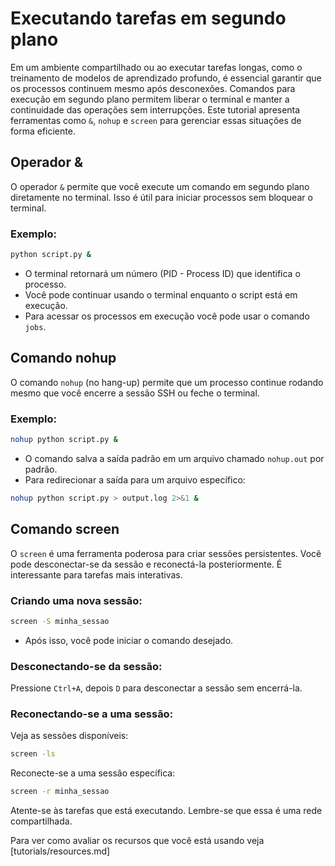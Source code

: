 # Executando tarefas em segundo plano

Em um ambiente compartilhado ou ao executar tarefas longas, como o treinamento de modelos de aprendizado profundo, é essencial garantir que os processos continuem mesmo após desconexões. Comandos para execução em segundo plano permitem liberar o terminal e manter a continuidade das operações sem interrupções. Este tutorial apresenta ferramentas como `&`, `nohup` e `screen` para gerenciar essas situações de forma eficiente.

## Operador &

O operador `&` permite que você execute um comando em segundo plano diretamente no terminal. Isso é útil para iniciar processos sem bloquear o terminal.

### Exemplo:
```bash
python script.py &
```
- O terminal retornará um número (PID - Process ID) que identifica o processo.
- Você pode continuar usando o terminal enquanto o script está em execução.
- Para acessar os processos em execução você pode usar o comando `jobs`.

## Comando nohup

O comando `nohup` (no hang-up) permite que um processo continue rodando mesmo que você encerre a sessão SSH ou feche o terminal.

### Exemplo:
```bash
nohup python script.py &
```

- O comando salva a saída padrão em um arquivo chamado `nohup.out` por padrão.
- Para redirecionar a saída para um arquivo específico:
```bash
nohup python script.py > output.log 2>&1 &
```

## Comando screen

O `screen` é uma ferramenta poderosa para criar sessões persistentes. Você pode desconectar-se da sessão e reconectá-la posteriormente. É interessante para tarefas mais interativas.

### Criando uma nova sessão:
```bash
screen -S minha_sessao
```
- Após isso, você pode iniciar o comando desejado.

### Desconectando-se da sessão:
Pressione `Ctrl+A`, depois `D` para desconectar a sessão sem encerrá-la.

### Reconectando-se a uma sessão:
Veja as sessões disponíveis:
```bash
screen -ls
```
Reconecte-se a uma sessão específica:
```bash
screen -r minha_sessao
```

Atente-se às tarefas que está executando. Lembre-se que essa é uma rede compartilhada.

Para ver como avaliar os recursos que você está usando veja [tutorials/resources.md]
